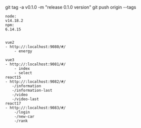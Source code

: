 git tag -a v0.1.0 -m "release 0.1.0 version" 
git push origin --tags


```
node:
v14.18.2
npm:
6.14.15
```


```

vue2
- http://:localhost:9080/#/
    - energy

vue3
- http://:localhost:9081/#/
    - index
    - select
react15
- http://:localhost:9082/#/
   -/information
   -/information-last
   -/video
   -/video-last
react17
- http://:localhost:9083/#/
    -/login
    -/new-car
    -/rank

```
